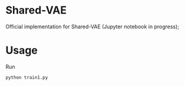 # Shared-VAE
Official implementation for Shared-VAE (Jupyter notebook in progress); 

# Usage
Run 
```
python train1.py
```

